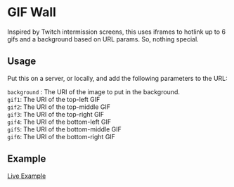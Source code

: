 # GIF Wall
Inspired by Twitch intermission screens, this uses iframes to hotlink up to 6 gifs and a background based on URL params. So, nothing special.


## Usage
Put this on a server, or locally, and add the following parameters to the URL:

`background` : The URI of the image to put in the background.  
`gif1`: The URI of the top-left GIF  
`gif2`: The URI of the top-middle GIF  
`gif3`: The URI of the top-right GIF  
`gif4`: The URI of the bottom-left GIF  
`gif5`: The URI of the bottom-middle GIF  
`gif6`: The URI of the bottom-right GIF  

## Example

[Live Example](http://aelipsi.github.io/gif_wall.html?background=http://magicofbollywood.com/wp-content/uploads/2016/06/test.png&gif1=https://giphy.com/embed/QVnCaBFrzxVU4&gif1=https://giphy.com/embed/QVnCaBFrzxVU4&gif2=https://giphy.com/embed/QVnCaBFrzxVU4&gif3=https://giphy.com/embed/QVnCaBFrzxVU4&gif4=https://giphy.com/embed/QVnCaBFrzxVU4&gif5=https://giphy.com/embed/QVnCaBFrzxVU4&gif6=https://giphy.com/embed/QVnCaBFrzxVU4)




